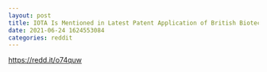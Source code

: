```yaml
--- 
layout: post 
title: IOTA Is Mentioned in Latest Patent Application of British Biotech Giant Leica Biosystems 
date: 2021-06-24 1624553084 
categories: reddit 
--- 
```

https://redd.it/o74quw